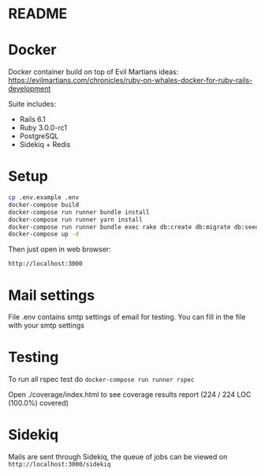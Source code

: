 # README

# Docker

Docker container build on top of Evil Martians ideas: https://evilmartians.com/chronicles/ruby-on-whales-docker-for-ruby-rails-development

Suite includes:

* Rails 6.1
* Ruby 3.0.0-rc1
* PostgreSQL
* Sidekiq + Redis
# Setup

```bash
cp .env.example .env
docker-compose build
docker-compose run runner bundle install 
docker-compose run runner yarn install
docker-compose run runner bundle exec rake db:create db:migrate db:seed
docker-compose up -d
```
Then just open in web browser:

```http://localhost:3000```

# Mail settings

File .env contains smtp settings of email for testing. You can fill in the file with your smtp settings

# Testing
To run all rspec test do
```docker-compose run runner rspec```

Open ./coverage/index.html to see coverage results report (224 / 224 LOC (100.0%) covered)

# Sidekiq

Mails are sent through Sidekiq, the queue of jobs can be viewed on ```http://localhost:3000/sidekiq```
